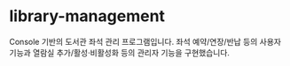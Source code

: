 # library-management
Console 기반의 도서관 좌석 관리 프로그램입니다. 좌석 예약/연장/반납 등의 사용자 기능과 열람실 추가/활성·비활성화 등의 관리자 기능을 구현했습니다.
